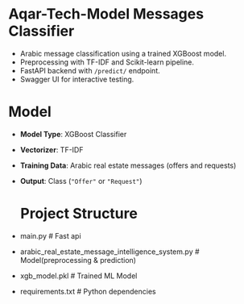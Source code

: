 # Aqar-Tech-Model Messages Classifier

- Arabic message classification using a trained XGBoost model.
- Preprocessing with TF-IDF and Scikit-learn pipeline.
- FastAPI backend with `/predict/` endpoint.
- Swagger UI for interactive testing.



# Model

- **Model Type**: XGBoost Classifier
- **Vectorizer**: TF-IDF
- **Training Data**: Arabic real estate messages (offers and requests)
- **Output**: Class (`"Offer"` or `"Request"`)


  # Project Structure

- main.py                                                                             # Fast api
- arabic_real_estate_message_intelligence_system.py                                   # Model(preprocessing & prediction)
- xgb_model.pkl                                                                       # Trained ML Model
- requirements.txt                                                                    # Python dependencies
